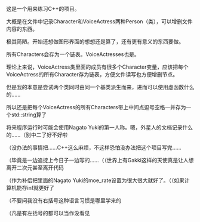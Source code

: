 ﻿这是一个用来练习C++的项目。

大概是在文件中记录Character和VoiceActress两种Person（类），可以增删文件内容的东西。

极其简陋。开始还想做图形界面的想想还是算了，还有更有意义的东西要做。

所有Characters会存为一个链表。VoiceActresses也是。

理论上来说，VoiceActress类里面的成员有很多个Character变量，应该把每个VoiceActress的所有Character存为链表，方便文件读写也方便增删节点。

但是我的本意是尝试两个类同时由同一个基类派生而来，进而可以使用虚函数什么的……

所以还是把每个VoiceActress的所有Characters带上中间点逗号空格一并存为一个std::string算了

将来程序运行时可能会使用Nagato Yuki的第一人称。嗯，外星人的文档记录什么的……（别中二了好不好啦

（没办法的事情把……C++这么麻烦，不这样恐怕没办法把这个项目写完……

（毕竟是一边追掟上今日子一边写的……（（世界上有Gakki这样的天使真是让人想离开二次元甚至离开代码

（作为补偿把里面的Nagato Yuki的moe_rate设置为很大很大就好了。（（如果计算机能存inf就更好了

（不要问我没有右括号这种语言习惯是哪里学来的

（凡是有左括号的都可以当作没看见